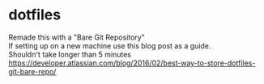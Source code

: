 # dotfiles

Remade this with a "Bare Git Repository"\
If setting up on a new machine use this blog post as a guide.\
Shouldn't take longer than 5 minutes\
https://developer.atlassian.com/blog/2016/02/best-way-to-store-dotfiles-git-bare-repo/
